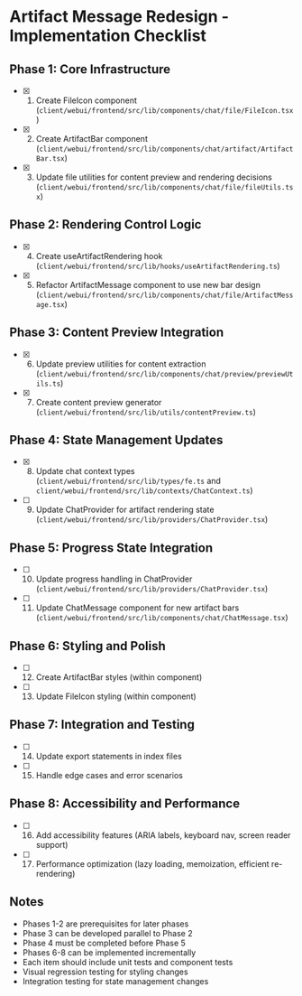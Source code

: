 # Artifact Message Redesign - Implementation Checklist

## Phase 1: Core Infrastructure
- [x] 1. Create FileIcon component (`client/webui/frontend/src/lib/components/chat/file/FileIcon.tsx`)
- [x] 2. Create ArtifactBar component (`client/webui/frontend/src/lib/components/chat/artifact/ArtifactBar.tsx`)
- [x] 3. Update file utilities for content preview and rendering decisions (`client/webui/frontend/src/lib/components/chat/file/fileUtils.tsx`)

## Phase 2: Rendering Control Logic
- [x] 4. Create useArtifactRendering hook (`client/webui/frontend/src/lib/hooks/useArtifactRendering.ts`)
- [x] 5. Refactor ArtifactMessage component to use new bar design (`client/webui/frontend/src/lib/components/chat/file/ArtifactMessage.tsx`)

## Phase 3: Content Preview Integration
- [x] 6. Update preview utilities for content extraction (`client/webui/frontend/src/lib/components/chat/preview/previewUtils.ts`)
- [x] 7. Create content preview generator (`client/webui/frontend/src/lib/utils/contentPreview.ts`)

## Phase 4: State Management Updates
- [x] 8. Update chat context types (`client/webui/frontend/src/lib/types/fe.ts` and `client/webui/frontend/src/lib/contexts/ChatContext.ts`)
- [ ] 9. Update ChatProvider for artifact rendering state (`client/webui/frontend/src/lib/providers/ChatProvider.tsx`)

## Phase 5: Progress State Integration
- [ ] 10. Update progress handling in ChatProvider (`client/webui/frontend/src/lib/providers/ChatProvider.tsx`)
- [ ] 11. Update ChatMessage component for new artifact bars (`client/webui/frontend/src/lib/components/chat/ChatMessage.tsx`)

## Phase 6: Styling and Polish
- [ ] 12. Create ArtifactBar styles (within component)
- [ ] 13. Update FileIcon styling (within component)

## Phase 7: Integration and Testing
- [ ] 14. Update export statements in index files
- [ ] 15. Handle edge cases and error scenarios

## Phase 8: Accessibility and Performance
- [ ] 16. Add accessibility features (ARIA labels, keyboard nav, screen reader support)
- [ ] 17. Performance optimization (lazy loading, memoization, efficient re-rendering)

## Notes
- Phases 1-2 are prerequisites for later phases
- Phase 3 can be developed parallel to Phase 2
- Phase 4 must be completed before Phase 5
- Phases 6-8 can be implemented incrementally
- Each item should include unit tests and component tests
- Visual regression testing for styling changes
- Integration testing for state management changes

